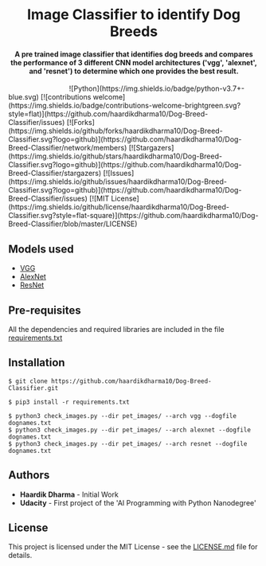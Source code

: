 <h1 align="center">Image Classifier to identify Dog Breeds</h1>

<div align= "center">
<h4>A pre trained image classifier that identifies dog breeds and compares the performance of 3 different CNN model architectures ('vgg', 'alexnet', and 'resnet') to determine which one provides the best result.</h4>
</div>
&nbsp;&nbsp;&nbsp;&nbsp;&nbsp;&nbsp;&nbsp;&nbsp;&nbsp;&nbsp;&nbsp;&nbsp;&nbsp;&nbsp;&nbsp;&nbsp;&nbsp;&nbsp;&nbsp;&nbsp;&nbsp;&nbsp;&nbsp;&nbsp;&nbsp;&nbsp;&nbsp;&nbsp;&nbsp;&nbsp;
![Python](https://img.shields.io/badge/python-v3.7+-blue.svg)
[![contributions welcome](https://img.shields.io/badge/contributions-welcome-brightgreen.svg?style=flat)](https://github.com/haardikdharma10/Dog-Breed-Classifier/issues)
[![Forks](https://img.shields.io/github/forks/haardikdharma10/Dog-Breed-Classifier.svg?logo=github)](https://github.com/haardikdharma10/Dog-Breed-Classifier/network/members)
[![Stargazers](https://img.shields.io/github/stars/haardikdharma10/Dog-Breed-Classifier.svg?logo=github)](https://github.com/haardikdharma10/Dog-Breed-Classifier/stargazers)
[![Issues](https://img.shields.io/github/issues/haardikdharma10/Dog-Breed-Classifier.svg?logo=github)](https://github.com/haardikdharma10/Dog-Breed-Classifier/issues)
[![MIT License](https://img.shields.io/github/license/haardikdharma10/Dog-Breed-Classifier.svg?style=flat-square)](https://github.com/haardikdharma10/Dog-Breed-Classifier/blob/master/LICENSE)
&nbsp;&nbsp;&nbsp;&nbsp;&nbsp;&nbsp;&nbsp;&nbsp;&nbsp;&nbsp;&nbsp;&nbsp;&nbsp;&nbsp;&nbsp;&nbsp;&nbsp;&nbsp;&nbsp;&nbsp;&nbsp;&nbsp;&nbsp;&nbsp;&nbsp;&nbsp;&nbsp;&nbsp;&nbsp;&nbsp;&nbsp;&nbsp;&nbsp;&nbsp;&nbsp;

## Models used
- [VGG](https://arxiv.org/abs/1409.1556)
- [AlexNet](https://en.wikipedia.org/wiki/AlexNet)
- [ResNet](https://arxiv.org/abs/1512.03385)

## Pre-requisites
All the dependencies and required libraries are included in the file [requirements.txt](https://github.com/haardikdharma10/Dog-Breed-Classifier/blob/master/requirements.txt)

## Installation
```
$ git clone https://github.com/haardikdharma10/Dog-Breed-Classifier.git
```
```
$ pip3 install -r requirements.txt
```
```
$ python3 check_images.py --dir pet_images/ --arch vgg --dogfile dognames.txt
$ python3 check_images.py --dir pet_images/ --arch alexnet --dogfile dognames.txt
$ python3 check_images.py --dir pet_images/ --arch resnet --dogfile dognames.txt
```
## Authors
* **Haardik Dharma** - Initial Work
* **Udacity** - First project of the 'AI Programming with Python Nanodegree'

## License
This project is licensed under the MIT License - see the [LICENSE.md](https://github.com/haardikdharma10/Dog-Breed-Classifier/blob/master/LICENSE) file for details. 
